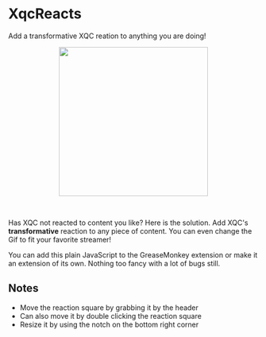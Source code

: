 # XqcReacts
Add a transformative XQC reation to anything you are doing!

<p align="center">
  <a>
    <img src="reaction.mp4" height="300px">
  </a>
</p>

&nbsp;

Has XQC not reacted to content you like? Here is the solution. Add XQC's **transformative** reaction to any piece of content. You can even change the Gif to fit your favorite streamer!

You can add this plain JavaScript to the GreaseMonkey extension or make it an extension of its own. Nothing too fancy with a lot of bugs still.

## Notes
* Move the reaction square by grabbing it by the header
* Can also move it by double clicking the reaction square
* Resize it by using the notch on the bottom right corner
